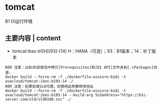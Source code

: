 # tomcat
B1 DI运行环境

## 主要内容 | content
* tomcat:ibas-b1[H][93]-[14]  H：HANA（可选）；93：B1版本；14：补丁版本
~~~
REM 注意：从B1的安装包中拷贝[Prerequisites]和[DI API]文件夹到[.\Packages]目录。
docker build --force-rm -f ./dockerfile-wincore-b1di -t avacloud/tomcat:ibas-b193-14 ./
REM 注意：如果安装SLD代理，则使用此参数修改地址
docker build --force-rm -f ./dockerfile-wincore-b1di -t avacloud/tomcat:ibas-b193-14 --build-arg SLDaddress="https://b1c-server.com/sld/sld0100.svc" ./
~~~